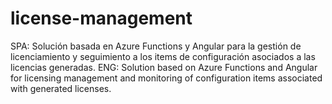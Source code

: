 # license-management
SPA: Solución basada en Azure Functions y Angular para la gestión de licenciamiento y seguimiento a los items de configuración asociados a las licencias generadas. ENG: Solution based on Azure Functions and Angular for licensing management and monitoring of configuration items associated with generated licenses.
